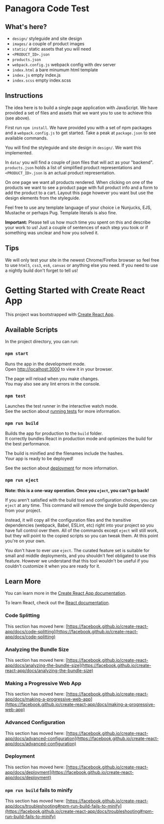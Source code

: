 # Panagora Code Test

## What's here?

- `design/` styleguide and site design
- `images/` a couple of product images
- `static/` static assets that you will need
- `<PRODUCT_ID>.json`
- `products.json`
- `webpack.config.js` webpack config with dev server
- `index.html` a bare minumum html template
- `index.js` empty index.js
- `index.scss` empty index.scss

## Instructions

The idea here is to build a single page application with JavaScript. We have provided a set of files and assets that we want you to use to achieve this (see above).

First run `npm install`. We have provided you with a set of npm packages and a `webpack.config.js` to get started. Take a peak at `package.json` to see available commands.

You will find the styleguide and site design in `design/`. We want this implemented.

In `data/` you will find a couple of json files that will act as your "backend". `products.json` holds a list of simplified product representations and `<PRODUCT_ID>.json` is an actual product representation.

On one page we want all products rendered. When clicking on one of the products we want to see a product page with full product info and a form to add the product to a cart. Layout this page however you want but use the design elements from the styleguide.

Feel free to use any template language of your choice i.e Nunjucks, EJS, Mustache or perhaps Pug. Template literals is also fine.

**Important:** Please tell us how much time you spent on this and describe your work to us! Just a couple of sentences of each step you took or if something was unclear and how you solved it.

## Tips

We will only test your site in the newest Chrome/Firefox browser so feel free to use `html5`, `css3`, `es6`, `canvas` or anything else you need. If you need to use a nightly build don't forget to tell us!




# Getting Started with Create React App

This project was bootstrapped with [Create React App](https://github.com/facebook/create-react-app).

## Available Scripts

In the project directory, you can run:

### `npm start`

Runs the app in the development mode.\
Open [http://localhost:3000](http://localhost:3000) to view it in your browser.

The page will reload when you make changes.\
You may also see any lint errors in the console.

### `npm test`

Launches the test runner in the interactive watch mode.\
See the section about [running tests](https://facebook.github.io/create-react-app/docs/running-tests) for more information.

### `npm run build`

Builds the app for production to the `build` folder.\
It correctly bundles React in production mode and optimizes the build for the best performance.

The build is minified and the filenames include the hashes.\
Your app is ready to be deployed!

See the section about [deployment](https://facebook.github.io/create-react-app/docs/deployment) for more information.

### `npm run eject`

**Note: this is a one-way operation. Once you `eject`, you can't go back!**

If you aren't satisfied with the build tool and configuration choices, you can `eject` at any time. This command will remove the single build dependency from your project.

Instead, it will copy all the configuration files and the transitive dependencies (webpack, Babel, ESLint, etc) right into your project so you have full control over them. All of the commands except `eject` will still work, but they will point to the copied scripts so you can tweak them. At this point you're on your own.

You don't have to ever use `eject`. The curated feature set is suitable for small and middle deployments, and you shouldn't feel obligated to use this feature. However we understand that this tool wouldn't be useful if you couldn't customize it when you are ready for it.

## Learn More

You can learn more in the [Create React App documentation](https://facebook.github.io/create-react-app/docs/getting-started).

To learn React, check out the [React documentation](https://reactjs.org/).

### Code Splitting

This section has moved here: [https://facebook.github.io/create-react-app/docs/code-splitting](https://facebook.github.io/create-react-app/docs/code-splitting)

### Analyzing the Bundle Size

This section has moved here: [https://facebook.github.io/create-react-app/docs/analyzing-the-bundle-size](https://facebook.github.io/create-react-app/docs/analyzing-the-bundle-size)

### Making a Progressive Web App

This section has moved here: [https://facebook.github.io/create-react-app/docs/making-a-progressive-web-app](https://facebook.github.io/create-react-app/docs/making-a-progressive-web-app)

### Advanced Configuration

This section has moved here: [https://facebook.github.io/create-react-app/docs/advanced-configuration](https://facebook.github.io/create-react-app/docs/advanced-configuration)

### Deployment

This section has moved here: [https://facebook.github.io/create-react-app/docs/deployment](https://facebook.github.io/create-react-app/docs/deployment)

### `npm run build` fails to minify

This section has moved here: [https://facebook.github.io/create-react-app/docs/troubleshooting#npm-run-build-fails-to-minify](https://facebook.github.io/create-react-app/docs/troubleshooting#npm-run-build-fails-to-minify)
